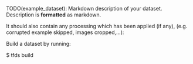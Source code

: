 TODO(example_dataset): Markdown description of your dataset.
Description is **formatted** as markdown.

It should also contain any processing which has been applied (if any),
(e.g. corrupted example skipped, images cropped,...):


Build a dataset by running:

$ tfds build
